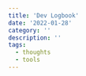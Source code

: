 ```yaml
---
title: 'Dev Logbook'
date: '2022-01-28'
category: ''
description: ''
tags:
  - thoughts
  - tools
---
```


